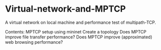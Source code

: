 # Virtual-network-and-MPTCP
A virtual network on local machine and performance test of multipath-TCP.

Contents:
MPTCP setup using mininet
Create a topology
Does MPTCP improve file transfer performance?
Does MPTCP improve (approximated) web browsing performance?
